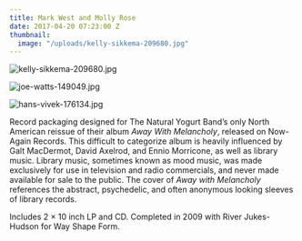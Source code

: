 ```yaml
---
title: Mark West and Molly Rose
date: 2017-04-20 07:23:00 Z
thumbnail:
  image: "/uploads/kelly-sikkema-209680.jpg"
---
```


![kelly-sikkema-209680.jpg](/uploads/kelly-sikkema-209680.jpg)

![joe-watts-149049.jpg](/uploads/joe-watts-149049.jpg)

![hans-vivek-176134.jpg](/uploads/hans-vivek-176134.jpg)

Record packaging designed for The Natural Yogurt Band’s only North American reissue of their album *Away With Melancholy*, released on Now-Again Records. This difficult to categorize album is heavily influenced by Galt MacDermot, David Axelrod, and Ennio Morricone, as well as library music. Library music, sometimes known as mood music, was made exclusively for use in television and radio commercials, and never made available for sale to the public. The cover of *Away with Melancholy* references the abstract, psychedelic, and often anonymous looking sleeves of library records.

Includes 2 × 10 inch LP and CD. Completed in 2009 with River Jukes-Hudson for Way Shape Form.